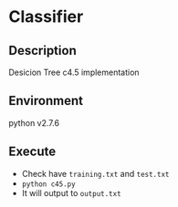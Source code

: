 # Classifier

## Description

Desicion Tree c4.5 implementation

## Environment

python v2.7.6

## Execute

* Check have `training.txt` and `test.txt`
* `python c45.py`
* It will output to `output.txt`
